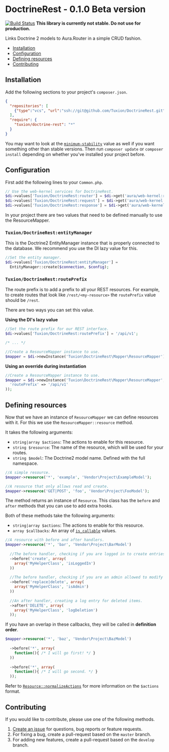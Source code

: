 # DoctrineRest - 0.1.0 Beta version

[![Build Status](https://travis-ci.org/Tuxion/DoctrineRest.svg?branch=master)](https://travis-ci.org/Tuxion/DoctrineRest)
**This library is currently not stable. Do not use for production.**

Links Doctrine 2 models to Aura.Router in a simple CRUD fashion.

<!-- MarkdownTOC -->

- [Installation](#installation)
- [Configuration](#configuration)
- [Defining resources](#defining-resources)
- [Contributing](#contributing)

<!-- /MarkdownTOC -->

## Installation

Add the following sections to your project's `composer.json`.

```json
{
  "repositories": [
    {"type":"vcs", "url":"ssh://git@github.com/Tuxion/DoctrineRest.git"}
  ],
  "require": {
    "tuxion/doctrine-rest": "*"
  }
}
```

You may want to look at the [`minimum-stability`](https://getcomposer.org/doc/04-schema.md#minimum-stability)
value as well if you want something other than stable versions.
Then run `composer update` or `composer install` depending on whether you've installed your project before.

## Configuration

First add the following lines to your `Common.php`.

```php
// Use the web-kernel services for DoctrineRest.
$di->values['Tuxion/DoctrineRest:router'] = $di->get('aura/web-kernel:router');
$di->values['Tuxion/DoctrineRest:request'] = $di->get('aura/web-kernel:request');
$di->values['Tuxion/DoctrineRest:response'] = $di->get('aura/web-kernel:response');
```

In your project there are two values that need to be defined manually to use the ResourceMapper.

### `Tuxion/DoctrineRest:entityManager`

This is the Doctrine2 EntityManager instance that is properly connected to the database.
We recommend you use the DI lazy value for this.

```php
//Set the entity manager.
$di->values['Tuxion/DoctrineRest:entityManager'] =
  EntityManager::create($connection, $config);
```

### `Tuxion/DoctrineRest:routePrefix`

The route prefix is to add a prefix to all your REST resources.
For example, to create routes that look like `/rest/<my-resource>`
the `routePrefix` value should be `/rest`.

There are two ways you can set this value.

**Using the DI's lazy value**

```php
//Set the route prefix for our REST interface.
$di->values['Tuxion/DoctrineRest:routePrefix'] = '/api/v1';

/* ... */

//Create a ResourceMapper instance to use.
$mapper = $di->newInstance('Tuxion\DoctrineRest\Mapper\ResourceMapper');
```

**Using an override during instantiation**

```php
//Create a ResourceMapper instance to use.
$mapper = $di->newInstance('Tuxion\DoctrineRest\Mapper\ResourceMapper', array(
  'routePrefix' => '/api/v1'
));
```

## Defining resources

Now that we have an instance of `ResourceMapper` we can define resources with it.
For this we use the `ResourceMapper::resource` method.

It takes the following arguments:
* `string|array $actions`: The actions to enable for this resource.
* `string $resource`: The name of the resource, which will be used for your routes.
* `string $model`: The Doctrine2 model name. Defined with the full namespace.

```php
//A simple resource.
$mapper->resource('*', 'example', 'Vendor\Project\ExampleModel');

//A resource that only allows read and create.
$mapper->resource('GET|POST', 'foo', 'Vendor\Project\FooModel');
```

The method returns an instance of `Resource`.
This class has the `before` and `after` methods that you can use to add extra hooks.

Both of these methods take the following arguments:
* `string|array $actions`: The actions to enable for this resource.
* `array $callbacks`: An array of [`is_callable`](http://php.net/manual/en/function.is-callable.php) values.

```php
//A resource with before and after handlers.
$mapper->resource('*', 'bar', 'Vendor\Project\BarModel')
  
  //The before handler, checking if you are logged in to create entries.
  ->before('create', array(
    array('MyHelperClass', 'isLoggedIn')
  ))
  
  //The before handler, checking if you are an admin allowed to modify entries.
  ->before('replace|delete', array(
    array('MyHelperClass', 'isAdmin')
  ))
  
  //An after handler, creating a log entry for deleted items.
  ->after('DELETE', array(
    array('MyHelperClass', 'logDeletion')
  ));
```

If you have an overlap in these callbacks, they will be called in **definition order**.

```php
$mapper->resource('*', 'baz', 'Vendor\Project\BazModel')
  
  ->before('*', array(
    function(){ /* I will go first! */ }
  ))
  
  ->before('*', array(
    function(){ /* I will go second. */ }
  ));
```

Refer to [`Resource::normalizeActions`](src/Mapper/Resource.php#L284) for more information on the `$actions` format.

## Contributing

If you would like to contribute, please use one of the following methods.

1. [Create an issue](https://github.com/Tuxion/DoctrineRest/issues) for questions, bug reports or feature requests.
1. For fixing a bug, create a pull-request based on the `master` branch.
1. For adding new features, create a pull-request based on the `develop` branch.
